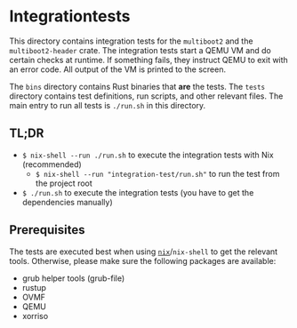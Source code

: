 # Integrationtests

This directory contains integration tests for the `multiboot2` and the
`multiboot2-header` crate. The integration tests start a QEMU VM and do certain
checks at runtime. If something fails, they instruct QEMU to exit with an error
code. All output of the VM is printed to the screen.

The `bins` directory contains Rust binaries that **are** the tests. The `tests`
directory contains test definitions, run scripts, and other relevant files. The
main entry to run all tests is `./run.sh` in this directory.

## TL;DR

- `$ nix-shell --run ./run.sh` to execute the integration tests with Nix
  (recommended)
    - `$ nix-shell --run "integration-test/run.sh"` to run the test from the
      project root
- `$ ./run.sh` to execute the integration tests (you have to get the
  dependencies manually)

## Prerequisites

The tests are executed best when using [`nix`](https://nixos.org/)/`nix-shell`
to get the relevant tools. Otherwise, please make sure the following packages
are available:

- grub helper tools (grub-file)
- rustup
- OVMF
- QEMU
- xorriso
